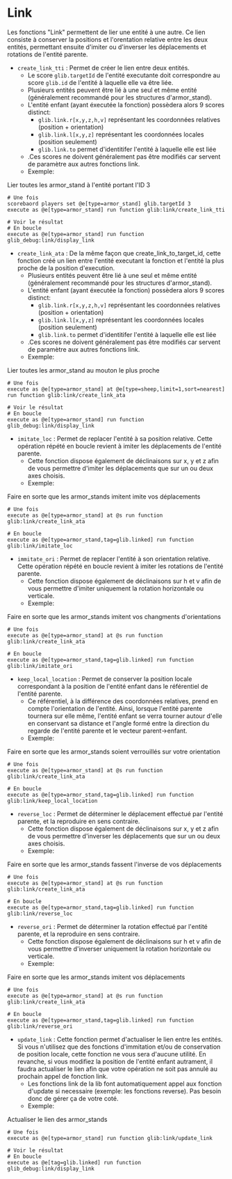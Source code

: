 # **Link**

Les fonctions "Link" permettent de lier une entité à une autre. Ce lien consiste à conserver la positions et l'orentation relative entre les deux entités, permettant ensuite d'imiter ou d'inverser les déplacements et rotations de l'entité parente.

* `create_link_tti` : Permet de créer le lien entre deux entités.
  * Le score `glib.targetId` de l'entité executante doit correspondre au score `glib.id` de l'entité à laquelle elle va être liée.
  * Plusieurs entités peuvent être lié à une seul et même entité (généralement recommandé pour les structures d'armor_stand).
  * L'entité enfant (ayant éxecutée la fonction) possèdera alors 9 scores distinct:
    * `glib.link.r[x,y,z,h,v]` représentant les coordonnées relatives (position + orientation)
    * `glib.link.l[x,y,z]` représentant les coordonnées locales (position seulement)
    * `glib.link.to` permet d'identitifer l'entité à laquelle elle est liée
  * .Ces scores ne doivent généralement pas être modifiés car servent de paramètre aux autres fonctions link.
  * Exemple:

Lier toutes les armor_stand à l'entité portant l'ID 3

```
# Une fois
scorebaord players set @e[type=armor_stand] glib.targetId 3
execute as @e[type=armor_stand] run function glib:link/create_link_tti

# Voir le résultat
# En boucle
execute as @e[type=armor_stand] run function glib_debug:link/display_link
```

* `create_link_ata` : De la même façon que create_link_to_target_id, cette fonction créé un lien entre l'entité executant la fonction et l'entité la plus proche de la position d'execution.
  * Plusieurs entités peuvent être lié à une seul et même entité (généralement recommandé pour les structures d'armor_stand).
  * L'entité enfant (ayant éxecutée la fonction) possèdera alors 9 scores distinct:
    * `glib.link.r[x,y,z,h,v]` représentant les coordonnées relatives (position + orientation)
    * `glib.link.l[x,y,z]` représentant les coordonnées locales (position seulement)
    * `glib.link.to` permet d'identitifer l'entité à laquelle elle est liée
  * .Ces scores ne doivent généralement pas être modifiés car servent de paramètre aux autres fonctions link.
  * Exemple:

Lier toutes les armor_stand au mouton le plus proche

```
# Une fois
execute as @e[type=armor_stand] at @e[type=sheep,limit=1,sort=nearest] run function glib:link/create_link_ata

# Voir le résultat
# En boucle
execute as @e[type=armor_stand] run function glib_debug:link/display_link
```

* `imitate_loc` : Permet de replacer l'entité à sa position relative. Cette opération répété en boucle revient à imiter les déplacements de l'entité parente.
  * Cette fonction dispose également de déclinaisons sur x, y et z afin de vous permettre d'imiter les déplacements que sur un ou deux axes choisis.
  * Exemple:

Faire en sorte que les armor_stands imitent imite vos déplacements

```
# Une fois
execute as @e[type=armor_stand] at @s run function glib:link/create_link_ata

# En boucle
execute as @e[type=armor_stand,tag=glib.linked] run function glib:link/imitate_loc
```

* `immitate_ori` : Permet de replacer l'entité à son orientation relative. Cette opération répété en boucle revient à imiter les rotations de l'entité parente.
  * Cette fonction dispose également de déclinaisons sur h et v afin de vous permettre d'imiter uniquement la rotation horizontale ou verticale.
  * Exemple:

Faire en sorte que les armor_stands imitent vos changments d'orientations

```
# Une fois
execute as @e[type=armor_stand] at @s run function glib:link/create_link_ata

# En boucle
execute as @e[type=armor_stand,tag=glib.linked] run function glib:link/imitate_ori
```

* `keep_local_location` : Permet de conserver la position locale correspondant à la position de l'entité enfant dans le référentiel de l'entité parente.
  * Ce référentiel, à la différence des coordonnées relatives, prend en compte l'orientation de l'entité. Ainsi, lorsque l'entité parente tournera sur elle même, l'entité enfant se verra tourner autour d'elle en conservant sa distance et l'angle formé entre la direction du regarde de l'entité parente et le vecteur parent->enfant.
  * Exemple:

Faire en sorte que les armor_stands soient verrouillés sur votre orientation

```
# Une fois
execute as @e[type=armor_stand] at @s run function glib:link/create_link_ata

# En boucle
execute as @e[type=armor_stand,tag=glib.linked] run function glib:link/keep_local_location
```

* `reverse_loc` : Permet de déterminer le déplacement effectué par l'entité parente, et la reproduire en sens contraire.
  * Cette fonction dispose également de déclinaisons sur x, y et z afin de vous permettre d'inverser les déplacements que sur un ou deux axes choisis.
  * Exemple:

Faire en sorte que les armor_stands fassent l'inverse de vos déplacements

```
# Une fois
execute as @e[type=armor_stand] at @s run function glib:link/create_link_ata

# En boucle
execute as @e[type=armor_stand,tag=glib.linked] run function glib:link/reverse_loc
```

* `reverse_ori` : Permet de déterminer la rotation effectué par l'entité parente, et la reproduire en sens contraire.
  * Cette fonction dispose également de déclinaisons sur h et v afin de vous permettre d'inverser uniquement la rotation horizontale ou verticale.
  * Exemple:

Faire en sorte que les armor_stands imitent vos déplacements

```
# Une fois
execute as @e[type=armor_stand] at @s run function glib:link/create_link_ata

# En boucle
execute as @e[type=armor_stand,tag=glib.linked] run function glib:link/reverse_ori
```

* `update_link` : Cette fonction permet d'actualiser le lien entre les entités. Si vous n'utilisez que des fonctions d'immitation et/ou de conservation de position locale, cette fonction ne vous sera d'aucune utilité. En revanche, si vous modifiez la position de l'entité enfant autrament, il faudra actualiser le lien afin que votre opération ne soit pas annulé au prochain appel de fonction link.
  * Les fonctions link de la lib font automatiquement appel aux fonction d'update si necessaire (exemple: les fonctions reverse). Pas besoin donc de gérer ça de votre coté.
  * Exemple:

Actualiser le lien des armor_stands

```
# Une fois
execute as @e[type=armor_stand] run function glib:link/update_link

# Voir le résultat
# En boucle
execute as @e[tag=glib.linked] run function glib_debug:link/display_link
```